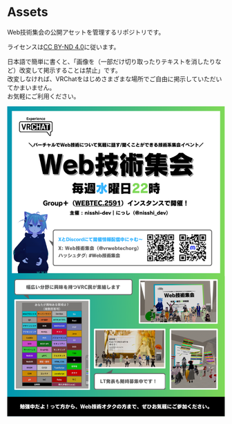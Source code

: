 # Assets
Web技術集会の公開アセットを管理するリポジトリです。

ライセンスは[CC BY-ND 4.0](./LICENSE)に従います。  

日本語で簡単に書くと、「画像を（一部だけ切り取ったりテキストを消したりなど）改変して掲示することは禁止」です。  
改変しなければ、VRChatをはじめさまざまな場所でご自由に掲示していただいてかまいません。  
お気軽にご利用ください。

<img src='./poster_a4.png' width=550>

